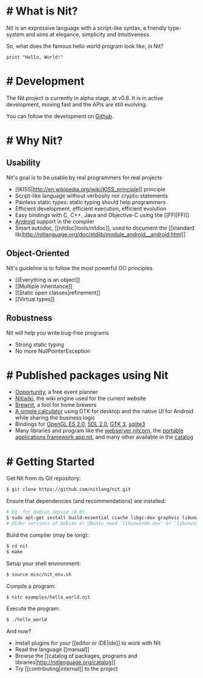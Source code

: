 # # What is Nit?

Nit is an expressive language with a script-like syntax, a friendly type-system and aims at elegance, simplicity and intuitiveness.

So, what does the famous hello world program look like, in Nit?

~~~
print "Hello, World!"
~~~

# # Development

The Nit project is currently in alpha stage, at v0.8. It is in active development, moving fast and the APIs are still evolving.

You can follow the development on [Github](https://github.com/nitlang/nit/).

# # Why Nit?

## Usability
Nit's goal is to be usable by real programmers for real projects

* [[KISS|http://en.wikipedia.org/wiki/KISS_principle]] principle
* Script-like language without verbosity nor cryptic statements
* Painless static types: static typing should help programmers
* Efficient development, efficient execution, efficient evolution
* Easy bindings with C, C++, Java and Objective-C using the [[FFI|FFI]]
* [Android](http://nitlanguage.org/doc/stdlib/module_android__android.html) support in the compiler
* Smart autodoc, [[nitdoc|tools/nitdoc]], used to document the [[standard lib|http://nitlanguage.org/doc/stdlib/module_android__android.html]]

## Object-Oriented

Nit's guideline is to follow the most powerful OO principles

* [[Everything is an object]]
* [[Multiple inheritance]]
* [[Static open classes|refinement]]
* [[Virtual types]]

## Robustness

Nit will help you write bug-free programs

* Strong static typing
* No more NullPointerException

# # Published packages using Nit

* [Opportunity](catalog/p/opportunity.html), a free event planner
* [Nitiwiki](catalog/p/nitiwiki.html), the wiki engine used for the current website
* [Brewnit](catalog/p/brewnit.html), a tool for home brewers
* [A simple calculator](catalog/p/calculator.html) using GTK for desktop and the native UI for Android while sharing the business logic
* Bindings for [OpenGL ES 2.0](catalog/p/glesv2.html), [SDL 2.0](catalog/p/sdl2.html), [GTK 3](catalog/p/gtk.html), [sqlite3](catalog/p/sqlite3.html)
* Many libraries and program like the [webserver nitcorn](catalog/p/nitcorn.html), the [portable applications framework app.nit](catalog/p/app.html), and many other available in the [catalog](catalog/)

# # Getting Started

Get Nit from its Git repository:

~~~sh
$ git clone https://github.com/nitlang/nit.git
~~~

Ensure that dependencies (and recommendations) are installed:

~~~sh
# Eg. for Debian Jessie (8.0)
$ sudo apt-get install build-essential ccache libgc-dev graphviz libunwind-dev libreadline-dev pkg-config
# Older versions of Debian or Ubuntu need `libunwind8-dev` or `libunwind7-dev`
~~~

Build the compiler (may be long):

~~~sh
$ cd nit
$ make
~~~

Setup your shell environment:

~~~sh
$ source misc/nit_env.sh
~~~

Compile a program:

~~~sh
$ nitc examples/hello_world.nit
~~~

Execute the program:

~~~sh
$ ./hello_world
~~~

And now?

* Install plugins for your [[editor or IDE|ide]] to work with Nit
* Read the language [[manual]]
* Browse the [[catalog of packages, programs and libraries|http://nitlanguage.org/catalog]]
* Try [[contributing|internal]] to the project
